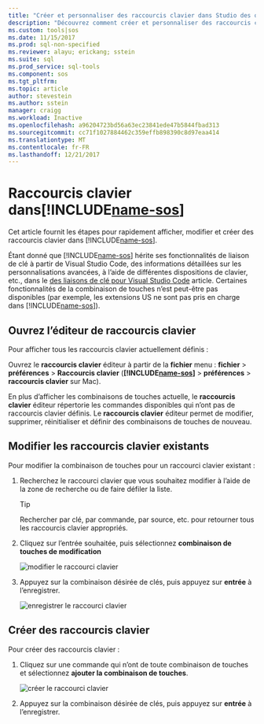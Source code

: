 ```yaml
---
title: "Créer et personnaliser des raccourcis clavier dans Studio des opérations SQL (version préliminaire) | Documents Microsoft"
description: "Découvrez comment créer et personnaliser des raccourcis clavier dans Studio des opérations SQL (version préliminaire)."
ms.custom: tools|sos
ms.date: 11/15/2017
ms.prod: sql-non-specified
ms.reviewer: alayu; erickang; sstein
ms.suite: sql
ms.prod_service: sql-tools
ms.component: sos
ms.tgt_pltfrm: 
ms.topic: article
author: stevestein
ms.author: sstein
manager: craigg
ms.workload: Inactive
ms.openlocfilehash: a96204723bd56a63ec23841ede47b5844fbad313
ms.sourcegitcommit: cc71f1027884462c359effb898390c8d97eaa414
ms.translationtype: MT
ms.contentlocale: fr-FR
ms.lasthandoff: 12/21/2017
---
```

# <a name="keyboard-shortcuts-in-includename-sosincludesname-sosmd"></a>Raccourcis clavier dans[!INCLUDE[name-sos](../includes/name-sos.md)]

Cet article fournit les étapes pour rapidement afficher, modifier et créer des raccourcis clavier dans [!INCLUDE[name-sos](../includes/name-sos-short.md)].

Étant donné que [!INCLUDE[name-sos](../includes/name-sos-short.md)] hérite ses fonctionnalités de liaison de clé à partir de Visual Studio Code, des informations détaillées sur les personnalisations avancées, à l’aide de différentes dispositions de clavier, etc., dans le [des liaisons de clé pour Visual Studio Code](https://code.visualstudio.com/docs/getstarted/keybindings) article. Certaines fonctionnalités de la combinaison de touches n’est peut-être pas disponibles (par exemple, les extensions US ne sont pas pris en charge dans [!INCLUDE[name-sos](../includes/name-sos-short.md)]).


## <a name="open-the-keyboard-shortcuts-editor"></a>Ouvrez l’éditeur de raccourcis clavier

Pour afficher tous les raccourcis clavier actuellement définis :

Ouvrez le **raccourcis clavier** éditeur à partir de la **fichier** menu : **fichier** > **préférences**  >   **Raccourcis clavier** (**[!INCLUDE[name-sos](../includes/name-sos-short.md)]** > **préférences** > **raccourcis clavier** sur Mac).

En plus d’afficher les combinaisons de touches actuelle, le **raccourcis clavier** éditeur répertorie les commandes disponibles qui n’ont pas de raccourcis clavier définis. Le **raccourcis clavier** éditeur permet de modifier, supprimer, réinitialiser et définir des combinaisons de touches de nouveau.  


## <a name="edit-existing-keyboard-shortcuts"></a>Modifier les raccourcis clavier existants

Pour modifier la combinaison de touches pour un raccourci clavier existant :

1. Recherchez le raccourci clavier que vous souhaitez modifier à l’aide de la zone de recherche ou de faire défiler la liste.
   > [!TIP]
   > Rechercher par clé, par commande, par source, etc. pour retourner tous les raccourcis clavier appropriés.

1. Cliquez sur l’entrée souhaitée, puis sélectionnez **combinaison de touches de modification**

   ![modifier le raccourci clavier](media/keyboard-shortcuts/change-keybinding.png)

1. Appuyez sur la combinaison désirée de clés, puis appuyez sur **entrée** à l’enregistrer. 

   ![enregistrer le raccourci clavier](media/keyboard-shortcuts/save-keybinding.png)

## <a name="create-new-keyboard-shortcuts"></a>Créer des raccourcis clavier

Pour créer des raccourcis clavier :

1. Cliquez sur une commande qui n’ont de toute combinaison de touches et sélectionnez **ajouter la combinaison de touches**.

   ![créer le raccourci clavier](media/keyboard-shortcuts/add-keybinding.png)

1. Appuyez sur la combinaison désirée de clés, puis appuyez sur **entrée** à l’enregistrer.


